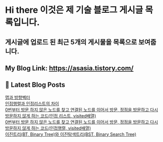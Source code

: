 # Hi there 이것은 제 기술 블로그 게시글 목록입니다.
## 게시글에 업로드 된 최근 5개의 게시물을 목록으로 보여줍니다.

## My Blog Link: https://asasia.tistory.com/

## 📕 Latest Blog Posts

<a href=https://asasia.tistory.com/77>맵과 방향벡터</a></br><a href=https://asasia.tistory.com/76>인접행렬과 인접리스트의 차이</a></br><a href=https://asasia.tistory.com/75>0번부터 방문 하지 않은 노드를 찾고 연결된 노드를 이어서 방문, 정점을 방문하고 다시 방문하지 않게 하는 코드(인접 리스트, visited배열)</a></br><a href=https://asasia.tistory.com/74>0번부터 방문 하지 않은 노드를 찾고 연결된 노드를 이어서 방문, 정점을 방문하고 다시 방문하지 않게 하는 코드(인접행렬, visited배열)</a></br><a href=https://asasia.tistory.com/73>이진트리(BT, Binary Tree)와 이진탐색트리(BST, Binary Search Tree)</a></br>